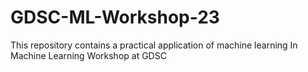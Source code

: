 # GDSC-ML-Workshop-23
This repository contains a practical application of machine learning  In Machine Learning Workshop at GDSC
